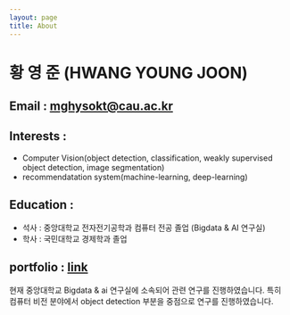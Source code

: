 ```yaml
---
layout: page
title: About
---
```


<p class="message">

# 황 영 준 (HWANG YOUNG JOON) <br>


## Email : mghysokt@cau.ac.kr <br>

## Interests : 
- Computer Vision(object detection, classification, weakly supervised object detection, image segmentation)
- recommendatation system(machine-learning, deep-learning)

## Education : 
- 석사 : 중앙대학교 전자전기공학과 컴퓨터 전공 졸업 (Bigdata & AI 연구실)<br>
- 학사 : 국민대학교 경제학과 졸업<br>


## portfolio : <a href="https://drive.google.com/file/d/1DLo8BdfVhj5yOosDqD8V49lwSjSxzmzy/view?usp=sharing">link</a> <br>


현재 중앙대학교 Bigdata & ai 연구실에 소속되어 관련 연구를 진행하였습니다. 특히 컴퓨터 비전 분야에서 object detection 부분을 중점으로 연구를 진행하였습니다. 
</p>